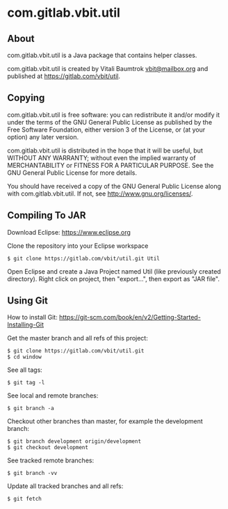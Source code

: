 # com.gitlab.vbit.util

## About
com.gitlab.vbit.util is a Java package that contains helper classes.

com.gitlab.vbit.util is created by Vitali Baumtrok <vbit@mailbox.org> and published at <https://gitlab.com/vbit/util>.

## Copying
com.gitlab.vbit.util is free software: you can redistribute it and/or modify
it under the terms of the GNU General Public License as published by
the Free Software Foundation, either version 3 of the License, or
(at your option) any later version.

com.gitlab.vbit.util is distributed in the hope that it will be useful,
but WITHOUT ANY WARRANTY; without even the implied warranty of
MERCHANTABILITY or FITNESS FOR A PARTICULAR PURPOSE.  See the
GNU General Public License for more details.

You should have received a copy of the GNU General Public License
along with com.gitlab.vbit.util. If not, see <http://www.gnu.org/licenses/>.

## Compiling To JAR
Download Eclipse: <https://www.eclipse.org>

Clone the repository into your Eclipse workspace

	$ git clone https://gitlab.com/vbit/util.git Util

Open Eclipse and create a Java Project named Util (like previously created directory). Right click on project, then "export...", then export as "JAR file".

## Using Git
How to install Git: <https://git-scm.com/book/en/v2/Getting-Started-Installing-Git>

Get the master branch and all refs of this project:

	$ git clone https://gitlab.com/vbit/util.git
	$ cd window

See all tags:

	$ git tag -l

See local and remote branches:

	$ git branch -a

Checkout other branches than master, for example the development branch:

	$ git branch development origin/development
	$ git checkout development

See tracked remote branches:

	$ git branch -vv

Update all tracked branches and all refs:

	$ git fetch
